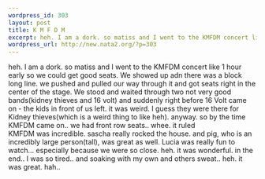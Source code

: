 ```yaml
--- 
wordpress_id: 303
layout: post
title: K M F D M
excerpt: heh. I am a dork. so matiss and I went to the KMFDM concert like 1 hour early so we could get good seats. We showed up adn there was a block long line. we pushed and pulled our way through it and got seats right in the center of the stage. We stood and waited through two not very good bands(kidney thieves and 16 volt) and suddenly right before 16 Volt came on - the kids in front of us left. it wa...
wordpress_url: http://new.nata2.org/?p=303
---
```

heh. I am a dork. so matiss and I went to the KMFDM concert like 1 hour early so we could get good seats. We showed up adn there was a block long line. we pushed and pulled our way through it and got seats right in the center of the stage. We stood and waited through two not very good bands(kidney thieves and 16 volt) and suddenly right before 16 Volt came on - the kids in front of us left. it was weird. I guess they were there for Kidney thieves(which is a weird thing to like heh). anyway. so by the time KMFDM came on.. we had front row seats.. whee. it ruled<br/>KMFDM was incredible. sascha really rocked the house. and pig, who is an incredibly large person(tall), was great as well. Lucia was really fun to watch... especially because we were so close. heh. it was wonderful. in the end.. I was so tired.. and soaking with my own and others sweat.. heh. it was great. hah..
